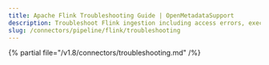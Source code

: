 ```yaml
---
title: Apache Flink Troubleshooting Guide | OpenMetadataSupport
description: Troubleshoot Flink ingestion including access errors, execution issues, or job metadata gaps in streaming pipelines.
slug: /connectors/pipeline/flink/troubleshooting
---
```


{% partial file="/v1.8/connectors/troubleshooting.md" /%}

